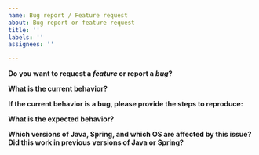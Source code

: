 ```yaml
---
name: Bug report / Feature request
about: Bug report or feature request
title: ''
labels: ''
assignees: ''

---
```


**Do you want to request a *feature* or report a *bug*?**

**What is the current behavior?**

**If the current behavior is a bug, please provide the steps to reproduce:**

**What is the expected behavior?**

**Which versions of Java, Spring, and which OS are affected by this issue? Did this work in previous versions of Java or Spring?**
